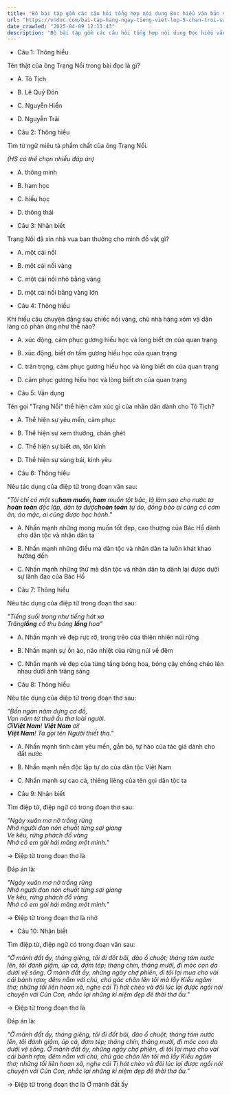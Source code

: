 ```yaml
---
title: "Bộ bài tập gồm các câu hỏi tổng hợp nội dung Đọc hiểu văn bản và Luyện từ và câu được học ở Tuần 25 trong chương trình Tiếng Việt lớp 5 Tập 2 Chân trời sáng tạo."
url: "https://vndoc.com/bai-tap-hang-ngay-tieng-viet-lop-5-chan-troi-sang-tao-tuan-25-thu-2-333697"
date_crawled: "2025-04-09 12:11:43"
description: "Bộ bài tập gồm các câu hỏi tổng hợp nội dung Đọc hiểu văn bản và Luyện từ và câu được học ở Tuần 25 trong chương trình Tiếng Việt lớp 5 Tập 2 Chân trời sáng tạo."
---
```


* Câu 1:  Thông hiểu

Tên thật của ông Trạng Nồi trong bài đọc là gì?

  * A. Tô Tịch 
  * B. Lê Quý Đôn 
  * C. Nguyễn Hiền 
  * D. Nguyễn Trãi 



* Câu 2:  Thông hiểu

Tìm từ ngữ miêu tả phẩm chất của ông Trạng Nồi.

_(HS có thể chọn nhiều đáp án)_

  * A. thông minh 
  * B. ham học 
  * C. hiếu học 
  * D. thông thái 



* Câu 3:  Nhận biết

Trạng Nồi đã xin nhà vua ban thưởng cho mình đồ vật gì?

  * A. một cái nồi 
  * B. một cái nồi vàng 
  * C. một cái nồi nhỏ bằng vàng 
  * D. một cái nồi bằng vàng lớn 



* Câu 4:  Thông hiểu

Khi hiểu câu chuyện đằng sau chiếc nồi vàng, chủ nhà hàng xóm và dân làng có phản ứng như thế nào?

  * A. xúc động, cảm phục gương hiếu học và lòng biết ơn của quan trạng 
  * B. xúc động, biết ơn tấm gương hiếu học của quan trạng 
  * C. trân trọng, cảm phục gương hiếu học và lòng biết ơn của quan trạng 
  * D. cảm phục gương hiếu học và lòng biết ơn của quan trạng 



* Câu 5:  Vận dụng

Tên gọi "Trạng Nồi" thể hiện cảm xúc gì của nhân dân dành cho Tô Tịch?

  * A. Thể hiện sự yêu mến, cảm phục 
  * B. Thể hiện sự xem thường, chán ghét 
  * C. Thể hiện sự biết ơn, tôn kính 
  * D. Thể hiện sự sùng bái, kính yêu 



* Câu 6:  Thông hiểu

Nêu tác dụng của điệp từ trong đoạn văn sau:

_"Tôi chỉ có một sự**ham muốn, ham** muốn tột bậc, là làm sao cho nước ta **hoàn toàn** độc lập, dân ta được**hoàn toàn** tự do, đồng bào ai cũng có cơm ăn, áo mặc, ai cũng được học hành."_

  * A. Nhấn mạnh những mong muốn tốt đẹp, cao thượng của Bác Hồ dành cho dân tộc và nhân dân ta 
  * B. Nhấn mạnh những điều mà dân tộc và nhân dân ta luôn khát khao hướng đến 
  * C. Nhấn mạnh những thứ mà dân tộc và nhân dân ta dành lại được dưới sự lãnh đạo của Bác Hồ 



* Câu 7:  Thông hiểu

Nêu tác dụng của điệp từ trong đoạn thơ sau:

_"Tiếng suối trong như tiếng hát xa_  
 _Trăng**lồng** cổ thụ bóng **lồng** hoa"_

  * A. Nhấn mạnh vẻ đẹp rực rỡ, trong trẻo của thiên nhiên núi rừng 
  * B. Nhấn mạnh sự ồn ào, náo nhiệt của rừng núi về đêm 
  * C. Nhấn mạnh vẻ đẹp của từng tầng bóng hoa, bóng cây chồng chéo lên nhau dưới ánh trăng sáng 



* Câu 8:  Thông hiểu

Nêu tác dụng của điệp từ trong đoạn thơ sau:

_"Bốn ngàn năm dựng cơ đồ,_  
_Vạn năm từ thuở ấu thơ loài người._  
_Ơi**Việt Nam**! **Việt Nam** ơi!_  
_**Việt Nam**! Ta gọi tên Người thiết tha."_

  * A. Nhấn mạnh tình cảm yêu mến, gắn bó, tự hào của tác giả dành cho đất nước 
  * B. Nhấn mạnh nền độc lập tự do của dân tộc Việt Nam 
  * C. Nhấn mạnh sự cao cả, thiêng liêng của tên gọi dân tộc ta 



* Câu 9:  Nhận biết

Tìm điệp từ, điệp ngữ có trong đoạn thơ sau:

_"Ngày xuân mơ nở trắng rừng_  
 _Nhớ người đan nón chuốt từng sợi giang_  
 _Ve kêu, rừng phách đổ vàng_  
 _Nhớ cô em gái hái măng một mình."_

→ Điệp từ trong đoạn thơ là 

Đáp án là:

_"Ngày xuân mơ nở trắng rừng_  
 _Nhớ người đan nón chuốt từng sợi giang_  
 _Ve kêu, rừng phách đổ vàng_  
 _Nhớ cô em gái hái măng một mình."_

→ Điệp từ trong đoạn thơ là nhớ

* Câu 10:  Nhận biết

Tìm điệp từ, điệp ngữ có trong đoạn văn sau:

_"Ở mảnh đất ấy, tháng giêng, tôi đi đốt bãi, đào ổ chuột; tháng tám nước lên, tôi đánh giậm, úp cá, đơm tép; tháng chín, tháng mười, đi móc con da dưới vệ sông. Ở mảnh đất ấy, những ngày chợ phiên, dì tôi lại mua cho vài cái bánh rợm; đêm nằm với chú, chú gác chân lên tôi mà lẩy Kiều ngâm thơ; những tối liên hoan xã, nghe cái Tị hát chèo và đôi lúc lại được ngồi nói chuyện với Cún Con, nhắc lại những kỉ niệm đẹp đẽ thời thơ ấu."_

→ Điệp từ trong đoạn thơ là 

Đáp án là:

_"Ở mảnh đất ấy, tháng giêng, tôi đi đốt bãi, đào ổ chuột; tháng tám nước lên, tôi đánh giậm, úp cá, đơm tép; tháng chín, tháng mười, đi móc con da dưới vệ sông. Ở mảnh đất ấy, những ngày chợ phiên, dì tôi lại mua cho vài cái bánh rợm; đêm nằm với chú, chú gác chân lên tôi mà lẩy Kiều ngâm thơ; những tối liên hoan xã, nghe cái Tị hát chèo và đôi lúc lại được ngồi nói chuyện với Cún Con, nhắc lại những kỉ niệm đẹp đẽ thời thơ ấu."_

→ Điệp từ trong đoạn thơ là Ở mảnh đất ấy
